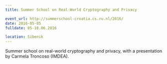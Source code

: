 ```yaml
---
title: Summer School on Real-World Cryptography and Privacy

event_url: http://summerschool-croatia.cs.ru.nl/2016/
date: 2016-05-05
fulldate: 05-10.06.2016

location: Sibenik
---
```


Summer school on real-world cryptography and privacy, with a presentation by Carmela Troncoso (IMDEA).
